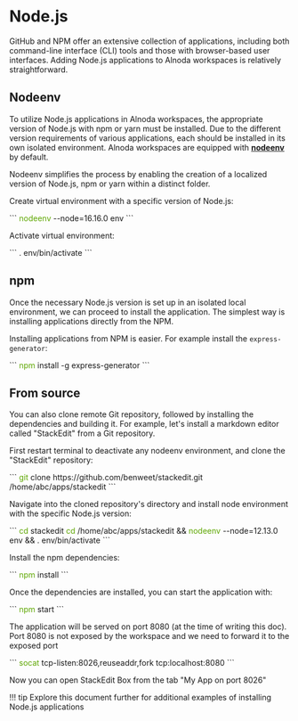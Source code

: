 # Node.js 

GitHub and NPM offer an extensive collection of applications, including both command-line interface (CLI) tools and those with 
browser-based user interfaces. Adding Node.js applications to Alnoda workspaces is relatively straightforward. 

## Nodeenv

To utilize Node.js applications in Alnoda workspaces, the appropriate version of Node.js with npm or yarn must be installed. 
Due to the different version requirements of various applications, each should be installed in its own isolated environment. 
Alnoda workspaces are equipped with [__nodeenv__](https://github.com/ekalinin/nodeenv) by default.

Nodeenv simplifies the process by enabling the creation of a localized version of Node.js, npm or yarn within a distinct folder.

Create virtual environment with a specific version of Node.js: 

<div class="termy">
```
<font color="#5EA702">nodeenv</font> --node=16.16.0 env
```
</div>

Activate virtual environment: 

<div class="termy">
```
. env/bin/activate
```
</div>

## npm

Once the necessary Node.js version is set up in an isolated local environment, we can proceed to install the application. 
The simplest way is installing applications directly from the NPM.

Installing applications from NPM is easier. For example install the `express-generator`:

<div class="termy">
```
<font color="#5EA702">npm</font> install -g express-generator
```
</div>

## From source 
You can also clone remote Git repository, followed by installing the dependencies and building it. For example, let's install 
a markdown editor called "StackEdit" from a Git repository.

First restart terminal to deactivate any nodeenv environment, and clone the "StackEdit" repository:

<div class="termy">
```
<font color="#5EA702">git</font> clone https://github.com/benweet/stackedit.git /home/abc/apps/stackedit
```
</div>

Navigate into the cloned repository's directory and install node environment with the specific Node.js version: 

<div class="termy">
```
<font color="#5EA702">cd</font> stackedit
<font color="#5EA702">cd</font> /home/abc/apps/stackedit && <font color="#5EA702">nodeenv</font> --node=12.13.0 env && . env/bin/activate
```
</div>

Install the npm dependencies:

<div class="termy">
```
<font color="#5EA702">npm</font> install
```
</div>

Once the dependencies are installed, you can start the application with:

<div class="termy">
```
<font color="#5EA702">npm</font> start
```
</div>

The application will be served on port 8080 (at the time of writing this doc). Port 8080 is not exposed by the workspace and 
we need to forward it to the exposed port 

<div class="termy">
```
<font color="#5EA702">socat</font> tcp-listen:8026,reuseaddr,fork tcp:localhost:8080
```
</div>

Now you can open StackEdit Box from the tab "My App on port 8026"

!!! tip 
    Explore this document further for additional examples of installing Node.js applications
